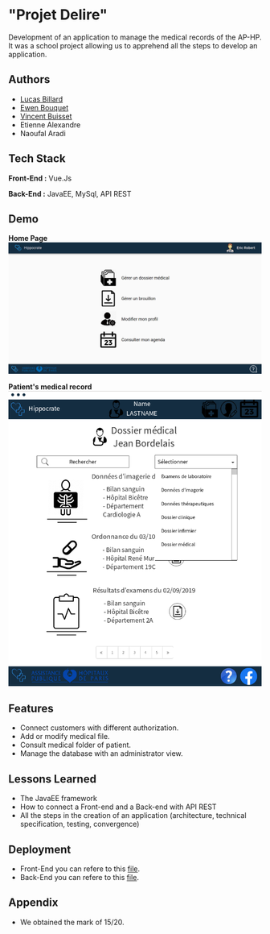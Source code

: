 
# "Projet Delire"

Development of an application to manage the medical records of the AP-HP. It was a school project allowing us to apprehend all the steps to develop an application.






## Authors

- [Lucas Billard](https://www.github.com/Azuki)
- [Ewen Bouquet](https://www.github.com/Fabinours)
- [Vincent Buisset](https://github.com/Pholith)
- Etienne Alexandre
- Naoufal Aradi

  
## Tech Stack

**Front-End :** Vue.Js

**Back-End :** JavaEE, MySql, API REST




  
## Demo
**Home Page**
![DemoPokedex](https://github.com/Azukiro/Hyppocrate/blob/master/menu.png?raw=True)

**Patient's medical record**
![DemoFight](https://github.com/Azukiro/Hyppocrate/blob/master/patient.png?raw=True)

  
## Features

- Connect customers with different authorization.
- Add or modify medical file.
- Consult medical folder of patient.
- Manage the database with an administrator view.

  
## Lessons Learned

- The JavaEE framework
- How to connect a Front-end and a Back-end with API REST
- All the steps in the creation of an application (architecture, technical specification, testing, convergence)

  
## Deployment

- Front-End you can refere to this [file](https://github.com/Azukiro/Hyppocrate/blob/master/Developpement/Front-end/frontend/README.md).
- Back-End you can refere to this [file](https://github.com/Azukiro/Hyppocrate/blob/master/Developpement/JavaEE/README.md).


  
## Appendix
- We obtained the mark of 15/20.

  